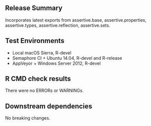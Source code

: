 ## Release Summary

Incorporates latest exports from assertive.base, assertive.properties, assertive.types, assertive.reflection, assertive.sets.

## Test Environments

* Local macOS Sierra, R-devel 
* Semaphore CI + Ubuntu 14.04, R-devel and R-release
* AppVeyor + Windows Server 2012, R-devel

## R CMD check results

There were no ERRORs or WARNINGs.

## Downstream dependencies

No breaking changes.

